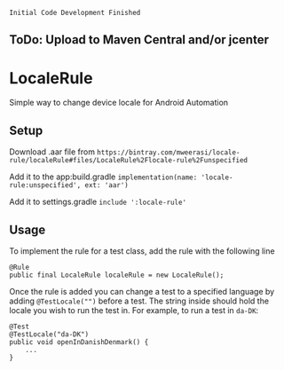 `Initial Code Development Finished`

## ToDo: Upload to Maven Central and/or jcenter 

# LocaleRule
Simple way to change device locale for Android Automation


## Setup
Download .aar file from `https://bintray.com/mweerasi/locale-rule/localeRule#files/LocaleRule%2Flocale-rule%2Funspecified`

Add it to the app:build.gradle `implementation(name: 'locale-rule:unspecified', ext: 'aar')`

Add it to settings.gradle `include ':locale-rule'`

## Usage
To implement the rule for a test class, add the rule with the following line
```
@Rule
public final LocaleRule localeRule = new LocaleRule();
```
Once the rule is added you can change a test to a specified language by adding ```@TestLocale("")``` before a test. The string inside should hold the locale you wish to run the test in.
For example, to run a test in ```da-DK```:
```
@Test
@TestLocale("da-DK")
public void openInDanishDenmark() {
    ...
}
```
